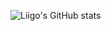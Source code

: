 ![Liigo's GitHub stats](https://github-readme-stats.vercel.app/api?username=liigoQi&show_icons=true)
